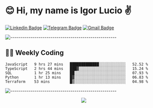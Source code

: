 # :blush: Hi, my name is Igor Lucio :v:

[![Linkedin Badge](https://img.shields.io/badge/-LinkedIn-blue?style=flat-square&logo=Linkedin&logoColor=white&link=https://www.linkedin.com/in/igor-lucio-alves/)](https://www.linkedin.com/in/igor-lucio-alves/)
[![Telegram Badge](https://img.shields.io/badge/-Telegram-1ca0f1?style=flat-square&labelColor=1ca0f1&logo=telegram&logoColor=white&link=https://t.me/iguit0)](https://t.me/iguit0)
[![Gmail Badge](https://img.shields.io/badge/-Gmail-c14438?style=flat-square&logo=Gmail&logoColor=white&link=mailto:igorsk89@gmail.com)](mailto:igorsk89@gmail.com)

![-----------------------------------------------------](https://raw.githubusercontent.com/andreasbm/readme/master/assets/lines/colored.png)

## :man_technologist: Weekly Coding
<!--START_SECTION:waka-->
```text
JavaScript   9 hrs 27 mins   █████████████░░░░░░░░░░░░   52.52 % 
TypeScript   2 hrs 44 mins   ███▓░░░░░░░░░░░░░░░░░░░░░   15.24 % 
SQL          1 hr 25 mins    ██░░░░░░░░░░░░░░░░░░░░░░░   07.93 % 
Python       1 hr 13 mins    █▓░░░░░░░░░░░░░░░░░░░░░░░   06.83 % 
Terraform    53 mins         █▒░░░░░░░░░░░░░░░░░░░░░░░   04.98 % 
```
<!--END_SECTION:waka-->
![-----------------------------------------------------](https://raw.githubusercontent.com/andreasbm/readme/master/assets/lines/colored.png)

<div align="center"><img src="https://github-readme-stats.vercel.app/api?username=iguit0&show_icons=true&count_private=true&theme=radical&hide=issues" /></div>

